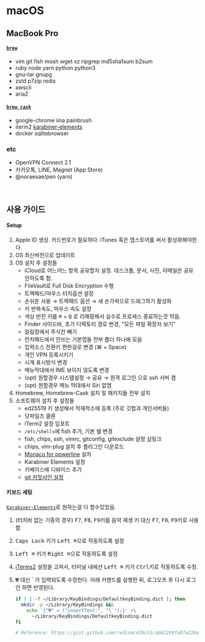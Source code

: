 macOS
========

MacBook Pro
--------
#### [`brew`]
- vim git fish mosh wget xz ripgrep md5sha1sum b2sum
- ruby node yarn python python3
- gnu-tar gnupg
- zstd p7zip redis
- awscli
- aria2

#### [`brew cask`]
- google-chrome iina painbrush
- iterm2 [karabiner-elements]
- docker sqlitebrowser

### etc
- OpenVPN Connect 2.1
- 카카오톡, LINE, Magnet (App Store)
- @noraesae/pen (yarn)

<br>

사용 가이드
--------
#### Setup
1.  Apple ID 생성. 카드번호가 필요하다. iTunes 혹은 앱스토어를 써서 활성화해야한다.
2.  OS 최신버전으로 업데이트
3.  OS 설치 후 설정들
    - iCloud로 어느어느 항목 공유할지 설정. 데스크톱, 문서, 사진, 이메일은 공유 안하도록 함.
    - FileVault로 Full Disk Encryption 수행
    - 트랙패드/마우스 터치옵션 설정
    - 손쉬운 사용 &rarr; 트랙패드 옵션 &rarr; 세 손가락으로 드래그하기 활성화
    - 키 반복속도, 마우스 속도 설정
    - 색상 반전 키를 <kbd>⌘</kbd> + <kbd>Q</kbd> 로 리매핑해서 실수로 프로세스 종료하는것 막음.
    - Finder 사이드바, 초기 디렉토리 경로 변경, "모든 파일 확장자 보기"
    - 알림창에서 주식칸 빼기
    - 런치패드에서 안쓰는 기본앱들 전부 폴더 하나에 모음
    - 입력소스 전환키 편한걸로 변경 (⌘ + Space)
    - 개인 VPN 등록시키기
    - 시계 표시방식 변경
    - 메뉴막대에서 IME 보이지 않도록 변경
    - (opt) 원할경우 시스템설정 &rarr; 공유 &rarr; 원격 로그인 으로 ssh 서버 켬
    - (opt) 원할경우 메뉴 막대에서 Siri 없앰
4.  Homebrew, Homebrew-Cask 설치 및 패키지들 전부 설치
5.  소프트웨어 설치 후 설정들
    - ed25519 키 생성해서 적재적소에 등록 (주로 깃헙과 개인서버들)
    - 닷파일즈 클론
    - iTerm2 설정 임포트
    - `/etc/shells`에 fish 추가, 기본 쉘 변경
    - fish, chips, ssh, vimrc, gitconfig, gitexclude 설정 심링크
    - chips, vim-plug 설치 후 플러그인 다운로드
    - [Monaco for powerline] 설치
    - Karabiner Elements 설정
    - 키베이스에 디바이스 추가
    - [git 커밋사인 설정](https://gist.github.com/simnalamburt/c921a9e70e9a43f5b4743499370d5a88)

#### 키보드 세팅
[`Karabiner-Elements`][karabiner-elements]로 원하는걸 다 할수있었음.

1.  (터치바 없는 기종의 경우)
    <kbd>F7</kbd>, <kbd>F8</kbd>, <kbd>F9</kbd>키를 음악 재생 키 대신
    <kbd>F7</kbd>, <kbd>F8</kbd>, <kbd>F9</kbd>키로 사용함
1.  <kbd>Caps Lock</kbd> 키가 <kbd>Left ⌘</kbd>으로 작동하도록 설정
1.  <kbd>Left ⌘</kbd> 키가 <kbd>Right ⌘</kbd>으로 작동하도록 설정
1.  [iTerms2] 설정을 고쳐서, 터미널 내에선 <kbd>Left ⌘</kbd> 키가
    <kbd>Ctrl</kbd>키로 작동하도록 수정.
1.  <kbd>₩</kbd> 대신 <kbd>\`</kbd>가 입력되도록 수정한다. 아래 커맨드를 실행한
    뒤, 로그오프 후 다시 로그인 하면 반영된다.

    ```bash
    if ! [ -f ~/Library/KeyBindings/DefaultkeyBinding.dict ]; then
      mkdir -p ~/Library/KeyBindings &&\
        echo '{"₩" = ("insertText:", "\`");}' >\
          ~/Library/KeyBindings/DefaultkeyBinding.dict
    fi

    # Reference: https://gist.github.com/redism/43bc51cab62269fa97a220a7bb5e1103
    ```

[Monaco for powerline]: https://gist.github.com/simnalamburt/90965dcb09cec6b82320/raw/58a9f61143273d5226be352d2c29ecf738e5bffd/monaco-powerline.otf
[rustup]: https://www.rust-lang.org/ko-KR/install.html
[`brew`]: http://brew.sh
[`brew cask`]: https://caskroom.github.io/
[karabiner-elements]: https://github.com/tekezo/Karabiner-Elements
[dash]: https://kapeli.com/dash
[exa]: https://the.exa.website/
[iTerms2]: https://www.iterm2.com/

